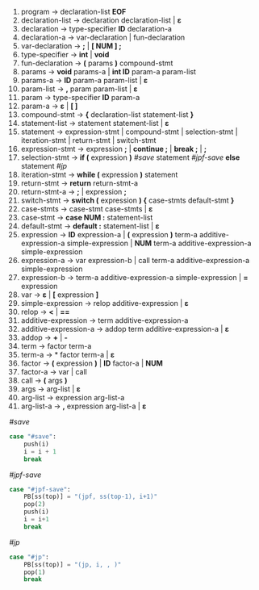1. program → declaration-list **EOF**
2. declaration-list → declaration declaration-list | **ε** 
3. declaration → type-specifier **ID** declaration-a
4. declaration-a → var-declaration | fun-declaration 
5. var-declaration → **;** | **[ NUM ] ;** 
6. type-specifier → **int** | **void**
7. fun-declaration → **(** params **)** compound-stmt 
8. params → **void** params-a | **int ID** param-a param-list
9. params-a → **ID** param-a param-list | **ε**
10. param-list → **,** param param-list | **ε** 
11. param → type-specifier **ID** param-a
12. param-a → **ε** \| **[ ]**
13. compound-stmt → **{** declaration-list statement-list **}**
14. statement-list → statement statement-list | **ε** 
15. statement → expression-stmt | compound-stmt | selection-stmt | iteration-stmt | return-stmt | switch-stmt
16. expression-stmt → expression **;** | **continue ;** | **break ;** | **;**
17. selection-stmt → **if (** expression **)** *#save* statement *#jpf-save* **else** statement *#jp*
18. iteration-stmt → **while (** expression **)** statement
19. return-stmt → **return** return-stmt-a 
20. return-stmt-a → **;** | expression **;**
21. switch-stmt → **switch (** expression **) {** case-stmts default-stmt **}**
22. case-stmts → case-stmt case-stmts | **ε**
23. case-stmt → **case NUM :** statement-list
24. default-stmt → **default :** statement-list | **ε**
25. expression → **ID** expression-a | **(** expression **)** term-a additive-expression-a simple-expression | **NUM** term-a additive-expression-a simple-expression
26. expression-a → var expression-b | call term-a additive-expression-a simple-expression
27. expression-b → term-a additive-expression-a simple-expression | **=** expression
28. var → **ε** | **[** expression **]**
29. simple-expression → relop additive-expression | **ε**
30. relop → **<** | **==**
31. additive-expression → term additive-expression-a 
32. additive-expression-a → addop term additive-expression-a | **ε** 
33. addop → **+** | **-**
34. term → factor term-a
35. term-a → * factor term-a | **ε**
36. factor → **(** expression **)** | **ID** factor-a | **NUM**
37. factor-a → var | call
38. call → **(** args **)**
39. args → arg-list | **ε**
40. arg-list → expression arg-list-a 
41. arg-list-a → **,** expression arg-list-a | **ε**


*#save*
```python
case "#save":
	push(i)
	i = i + 1
	break
```

*#jpf-save*
```python
case "#jpf-save":
	PB[ss(top)] = "(jpf, ss(top-1), i+1)"
	pop(2)
	push(i)
	i = i+1
	break
```

*#jp*
```python
case "#jp":
	PB[ss(top)] = "(jp, i, , )"
	pop(1)
	break
```
